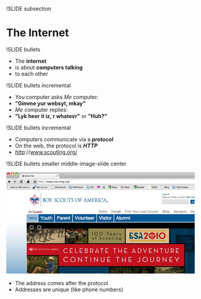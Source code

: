 !SLIDE subsection

# The Internet #

!SLIDE bullets

* The <b>internet</b> 
* is about <b>computers talking</b> 
* to each other

!SLIDE bullets incremental

* <em>You</em> computer asks <em>Me</em> computer:
* <b>"Gimme yur websyt, mkay"</b>
* <em>Me</em> computer replies: 
* <b>"Lyk heer it iz, r whatevr"</b> or <b>"Huh?"</b>

!SLIDE bullets incremental

* Computers communicate via a <b><em>protocol</em></b>
* On the web, the protocol is <b><em>HTTP</em></b>
* <em><u>http</u></em>://www.scouting.org/

!SLIDE bullets smaller middle-image-slide center

![BSA](scouting.jpg)

* The address comes after the protocol
* Addresses are unique (like phone numbers)

